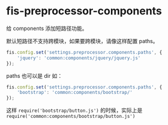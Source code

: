 fis-preprocessor-components
===========================

给 components 添加短路径功能。

默认短路径不支持跨模块，如果要跨模块，请像这样配置 paths。

```javascript
fis.config.set('settings.preprocessor.components.paths', {
    'jquery': 'common:components/jquery/jquery.js'
});
```

paths 也可以是 dir 如：

```javascript
fis.config.set('settings.preprocessor.components.paths', {
    'bootstrap': 'common:components/bootstrap/'
});
```

这样 `require('bootstrap/button.js')` 的时候，实际上是 `require('common:components/bootstrap/button.js')` 
